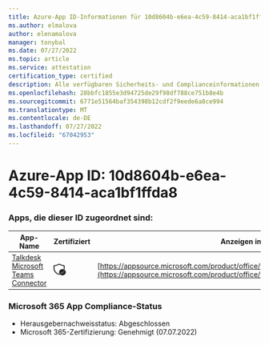 ```yaml
---
title: Azure-App ID-Informationen für 10d8604b-e6ea-4c59-8414-aca1bf1ffda8
ms.author: elmalova
author: elenamalova
manager: tonybal
ms.date: 07/27/2022
ms.topic: article
ms.service: attestation
certification_type: certified
description: Alle verfügbaren Sicherheits- und Complianceinformationen für 10d8604b-e6ea-4c59-8414-aca1bf1ffda8.
ms.openlocfilehash: 28bbfc1855e3d94725de29f98df788ce751b8e4b
ms.sourcegitcommit: 6771e51564baf354398b12cdf2f9eede6a8ce994
ms.translationtype: MT
ms.contentlocale: de-DE
ms.lasthandoff: 07/27/2022
ms.locfileid: "67042953"
---
```

# <a name="azure-app-id-10d8604b-e6ea-4c59-8414-aca1bf1ffda8"></a>Azure-App ID: 10d8604b-e6ea-4c59-8414-aca1bf1ffda8


### <a name="apps-associated-with-this-id"></a>Apps, die dieser ID zugeordnet sind:
| **App-Name** | **Zertifiziert** | **Anzeigen in AppSource** |
|--------------|---------------|-----------------------|
| [Talkdesk Microsoft Teams Connector](../forward/talkdeskinc1579824950513.talkdesk_for_teams.md) | <img alt="Certified application badge" src="../media/certified-badge.png" height="25" width="25" /> | [https://appsource.microsoft.com/product/office/talkdeskinc1579824950513.talkdesk_for_teams](https://appsource.microsoft.com/product/office/talkdeskinc1579824950513.talkdesk_for_teams) |

### <a name="microsoft-365-app-compliance-status"></a>Microsoft 365 App Compliance-Status
- Herausgebernachweisstatus: Abgeschlossen
- Microsoft 365-Zertifizierung: Genehmigt (07.07.2022)
